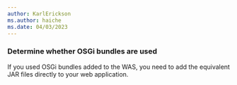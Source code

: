 ```yaml
---
author: KarlErickson
ms.author: haiche
ms.date: 04/03/2023
---
```


### Determine whether OSGi bundles are used

If you used OSGi bundles added to the WAS, you need to add the equivalent JAR files directly to your web application.
